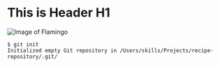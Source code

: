 # This is Header H1
![Image of Flamingo](https://png.pngtree.com/element_our/20190528/ourmid/pngtree-cute-pink-flamingo-png-free-material-image_1134188.jpg)
```
$ git init
Initialized empty Git repository in /Users/skills/Projects/recipe-repository/.git/
```
